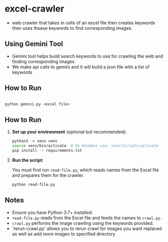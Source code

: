 # excel-crawler

- web crawler that takes in cells of an excel file then creates keywords then uses thsese keywords to find
corresponding images.


## Using Gemini Tool

- Gemini tool helps build search keywords to use for crawling the web and finding corresponding images
- We make api calls to gemini and it will build a json file with a list of keywords

## How to Run

```bash

python gemini.py <excel file>
```


## How to Run

1. **Set up your environment** (optional but recommended):

   ```bash
   python3 -m venv venv
   source venv/bin/activate  # On Windows use: venv\Scripts\activate
   pip install -r requirements.txt
   ```

2. **Run the script**:

   You must first run `read-file.py`, which reads names from the Excel file and prepares them for the crawler.

   ```bash
   python read-file.py
   ```

## Notes

- Ensure you have Python 3.7+ installed.
- `read-file.py` reads from the Excel file and feeds the names to `crawl.py`.
- `crawl.py` performs the image crawling using the keywords provided.
- 'rerun-crawl.py' allows you to rerun crawl for images you want replaced as well as add more images to specified directory



